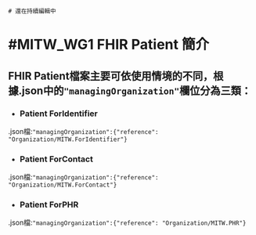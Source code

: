 ```
# 還在持續編輯中
```
# #MITW_WG1 FHIR Patient 簡介

## FHIR Patient檔案主要可依使用情境的不同，根據.json中的`"managingOrganization"`欄位分為三類：

* ### Patient ForIdentifier
.json檔:`"managingOrganization":{"reference": "Organization/MITW.ForIdentifier"}`

* ### Patient ForContact
.json檔:`"managingOrganization":{"reference": "Organization/MITW.ForContact"}`

* ### Patient ForPHR
.json檔:`"managingOrganization":{"reference": "Organization/MITW.PHR"}`

